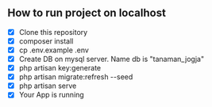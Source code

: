  ## How to run project on localhost
 - [x] Clone this repository 
 - [x] composer install
 - [x] cp .env.example .env
 - [x] Create DB on mysql server. Name db is "tanaman_jogja"
 - [x] php artisan key:generate
 - [x] php artisan migrate:refresh --seed
 - [x] php artisan serve
 - [x] Your App is running
